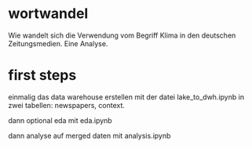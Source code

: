 # wortwandel
Wie wandelt sich die Verwendung vom Begriff Klima in den deutschen Zeitungsmedien. Eine Analyse.

# first steps
einmalig das data warehouse erstellen mit der datei lake_to_dwh.ipynb in zwei tabellen: newspapers, context.

dann optional eda mit eda.ipynb

dann analyse auf merged daten mit analysis.ipynb

